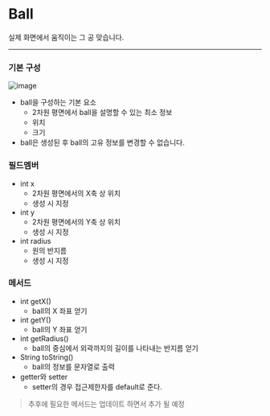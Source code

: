 # Ball
실제 화면에서 움직이는 그 공 맞습니다.
***
### 기본 구성
![image](https://github.com/user-attachments/assets/10ac7837-2fef-440b-99ae-671231ef65fd)

- ball을 구성하는 기본 요소
  - 2차원 평면에서 ball을 설명할 수 있는 최소 정보
  - 위치
  - 크기
- ball은 생성된 후 ball의 고유 정보를 변경할 수 없습니다.

### 필드멤버
- int x
  - 2차원 평면에서의 X축 상 위치
  - 생성 시 지정
- int y
  - 2차원 평면에서의 Y축 상 위치
  - 생성 시 지정
- int radius
  - 원의 반지름
  - 생성 시 지정

### 메서드
- int getX()
  - ball의 X 좌표 얻기
- int getY()
  - ball의 Y 좌표 얻기
- int getRadius()
  - ball의 중심에서 외곽까지의 길이를 나타내는 반지름 얻기
- String toString()
  - ball의 정보를 문자열로 출력
- getter와 setter
  - setter의 경우 접근제한자를 default로 준다.

> 추후에 필요한 메서드는 업데이트 하면서 추가 될 예정
